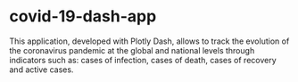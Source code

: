 # covid-19-dash-app

This application, developed with Plotly Dash, allows to track the evolution of the coronavirus pandemic at the global and national levels through indicators such as: cases of infection, cases of death, cases of recovery and active cases.
